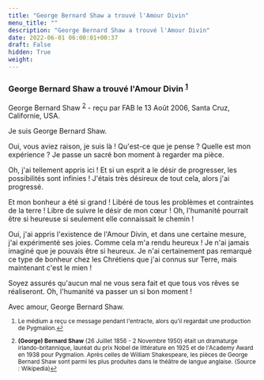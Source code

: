 ```yaml
---
title: "George Bernard Shaw a trouvé l'Amour Divin"
menu_title: ""
description: "George Bernard Shaw a trouvé l'Amour Divin"
date: 2022-06-01 06:00:01+00:37
draft: False
hidden: True
weight:
---
```

### George Bernard Shaw a trouvé l'Amour Divin <sup id="a1">[1](#f1)</sup>

George Bernard Shaw <sup id="a2">[2](#f2)</sup> - reçu par FAB le 13 Août 2006, Santa Cruz, Californie, USA.

Je suis George Bernard Shaw.

Oui, vous aviez raison, je suis là ! Qu'est-ce que je pense ? Quelle est mon expérience ? Je passe un sacré bon moment à regarder ma pièce.

Oh, j'ai tellement appris ici ! Et si un esprit a le désir de progresser, les possibilités sont infinies ! J'étais très désireux de tout cela, alors j'ai progressé.

Et mon bonheur a été si grand ! Libéré de tous les problèmes et contraintes de la terre ! Libre de suivre le désir de mon cœur ! Oh, l'humanité pourrait être si heureuse si seulement elle connaissait le chemin !

Oui, j'ai appris l'existence de l'Amour Divin, et dans une certaine mesure, j'ai expérimenté ses joies. Comme cela m'a rendu heureux ! Je n'ai jamais imaginé que je pouvais être si heureux. Je n'ai certainement pas remarqué ce type de bonheur chez les Chrétiens que j'ai connus sur Terre, mais maintenant c'est le mien !

Soyez assurés qu'aucun mal ne vous sera fait et que tous vos rêves se réaliseront. Oh, l'humanité va passer un si bon moment !

Avec amour, George Bernard Shaw.
<small>

1. <large id="f1"> Le médium a reçu ce message pendant l'entracte, alors qu'il regardait une production de Pygmalion.[↩](#a1)

2. <large id="f2"> **(George) Bernard Shaw** (26 Juillet 1856 - 2 Novembre 1950) était un dramaturge irlando-britannique, lauréat du prix Nobel de littérature en 1925 et de l'Academy Award en 1938 pour Pygmalion. Après celles de William Shakespeare, les pièces de George Bernard Shaw sont parmi les plus produites dans le théâtre de langue anglaise. (Source : Wikipedia)[↩](#a2)
